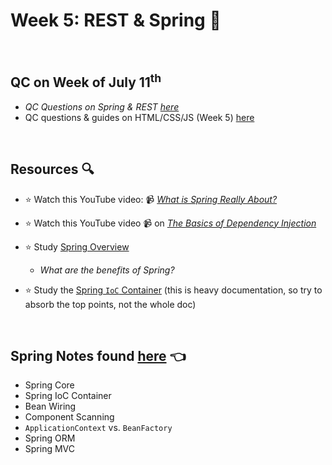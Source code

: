 # Week 5: REST & Spring 🍃
<br>

## QC on Week of July 11<sup>th</sup>
- *QC Questions on Spring & REST [here](https://github.com/220531-Enterprise/demos/blob/main/6-spring/qc-questions.md)*
- QC questions & guides on HTML/CSS/JS (Week 5) [here](https://github.com/220531-Enterprise/demos/blob/main/5-html-css-js/README.md)

<br>

## Resources 🔍
- :star: Watch this YouTube video: 📹 [*What is Spring Really About?*](https://www.youtube.com/watch?v=gq4S-ovWVlM)

- :star: Watch this YouTube video 📹 on [*The Basics of Dependency Injection*](https://www.youtube.com/watch?v=GB8k2-Egfv0)

- :star: Study [Spring Overview](https://www.javatpoint.com/spring-tutorial)
  - *What are the benefits of Spring?* 

- :star: Study the [Spring `IoC` Container](https://docs.spring.io/spring-framework/docs/3.2.x/spring-framework-reference/html/beans.html) (this is heavy documentation, so try to absorb the top points, not the whole doc)

<br>

## Spring Notes found [here](https://github.com/220531-Enterprise/demos/tree/main/6-spring/notes) 👈
- Spring Core
- Spring IoC Container
- Bean Wiring
- Component Scanning
- `ApplicationContext` vs. `BeanFactory`
- Spring ORM
- Spring MVC
